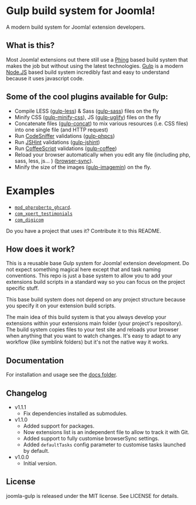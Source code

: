 # Gulp build system for Joomla!

A modern build system for Joomla! extension developers.

## What is this?

Most Joomla! extensions out there still use a [Phing](http://www.phing.info/) based build system that makes the job but without using the latest technologies. [Gulp](http://gulpjs.com/) is a modern [Node.JS](http://nodejs.org/) based build system incredibly fast and easy to understand because it uses javascript code.

## <a name="plugins"></a> Some of the cool plugins available for Gulp:

* Compile LESS ([gulp-less](https://github.com/plus3network/gulp-less)) & Sass ([gulp-sass](https://www.npmjs.org/package/gulp-sass)) files on the fly
* Minify CSS ([gulp-minify-css](https://www.npmjs.org/package/gulp-minify-css)), JS ([gulp-uglify](https://www.npmjs.org/package/gulp-uglify)) files on the fly
* Concatenate files ([gulp-concat](https://www.npmjs.org/package/gulp-concat)) to mix various resources (i.e. CSS files) into one single file (and HTTP request)
* Run [CodeSniffer](http://pear.php.net/package/PHP_CodeSniffer/redirected) validations ([gulp-phpcs](https://github.com/JustBlackBird/gulp-phpcs))
* Run [JSHint](http://www.jshint.com/) validations ([gulp-jshint](https://www.npmjs.org/package/gulp-jshint))
* Run [CoffeeScript](http://coffeescript.org/) validations ([gulp-coffee](https://www.npmjs.org/package/gulp-coffee))
* Reload your browser automatically when you edit any file (including php, sass, less, js... ) ([browser-sync](http://www.browsersync.io/docs/gulp/)).
* Minify the size of the images ([gulp-imagemin](https://www.npmjs.org/package/gulp-imagemin)) on the fly.

# Examples

* [`mod_phproberto_ghcard`](https://github.com/phproberto/mod_phproberto_ghcard).
* [`com_xpert_testimonials`](https://github.com/themexpert/xpert-testimonials)
* [`com_digicom`](https://github.com/themexpert/digicom)

Do you have a project that uses it? Contribute it to this README.

## How does it work?

This is a reusable base Gulp system for Joomla! extension development. Do not expect something magical here except that and task naming conventions. This repo is just a base system to allow you to add your extensions build scripts in a standard way so you can focus on the project specific stuff. 

This base build system does not depend on any project structure because you specify it on your extension build scripts.

The main idea of this build system is that you always develop your extensions within your extensions main folder (your project's repository). The build system copies files to your test site and reloads your browser when anything that you want to watch changes. It's easy to adapt to any workflow (like symblink folders) but it's not the native way it works.

## Documentation 

For installation and usage see the [docs folder](./docs/README.md).

## Changelog

* v1.1.1
    * Fix dependencies installed as submodules.
* v1.1.0 
    * Added support for packages.
    * Now extensions list is an independent file to allow to track it with Git.
    * Added support to fully customise browserSync settings.
    * Added `defaultTasks` config parameter to customise tasks launched by default.
* v1.0.0 
    * Initial version.

## <a name="license"></a>License

joomla-gulp is released under the MIT license. See LICENSE for details.  
